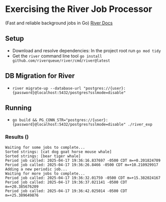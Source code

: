 # Exercising the River Job Processor

(Fast and reliable background jobs in Go)
[River Docs](https://riverqueue.com/docs)

## Setup

- Download and resolve dependencies: In the project root run `go mod tidy`
- Get the `river` command line tool `go install github.com/riverqueue/river/cmd/river@latest`

## DB Migration for River

- `river migrate-up --database-url "postgres://{user}:{password}@localhost:5432/postgres?sslmode=disable"`

## Running

- `go build && PG_CONN_STR="postgres://{user}:{password}@localhost:5432/postgres?sslmode=disable" ./river_exp`

### Results ()

```text
Waiting for some jobs to complete...
Sorted strings: [cat dog goat horse mouse whale]
Sorted strings: [bear tiger whale]
Period job called: 2025-04-17 19:36:16.837697 -0500 CDT m=+0.201824709
Period job called: 2025-04-17 19:36:26.8466 -0500 CDT m=+10.210929917
Adding a new periodic job...
Waiting for more jobs to complete...
Period job called: 2025-04-17 19:36:32.01759 -0500 CDT m=+15.382024167
Period job called: 2025-04-17 19:36:37.021141 -0500 CDT m=+20.385676209
Period job called: 2025-04-17 19:36:42.025014 -0500 CDT m=+25.389649876
```
